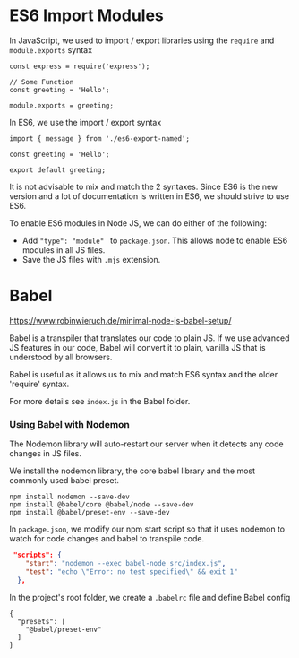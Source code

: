 # ES6 Import Modules

In JavaScript, we used to import / export libraries using the `require` and `module.exports` syntax

```JS
const express = require('express');

// Some Function
const greeting = 'Hello';

module.exports = greeting;
```

In ES6, we use the import / export syntax

```JS
import { message } from './es6-export-named';

const greeting = 'Hello';

export default greeting;
```

It is not advisable to mix and match the 2 syntaxes. Since ES6 is the new version and a lot of documentation is written in ES6, we should strive to use ES6. 

To enable ES6 modules in Node JS, we can do either of the following:
- Add `"type": "module" ` to `package.json`. This allows node to enable ES6 modules in all JS files.
- Save the JS files with `.mjs` extension. 

# Babel

https://www.robinwieruch.de/minimal-node-js-babel-setup/

Babel is a transpiler that translates our code to plain JS. If we use advanced JS features in our code, Babel will convert it to plain, vanilla JS that is understood by all browsers.

Babel is useful as it allows us to mix and match ES6 syntax and the older 'require' syntax. 

For more details see `index.js` in the Babel folder. 

### Using Babel with Nodemon
The Nodemon library will auto-restart our server when it detects any code changes in JS files. 

We install the nodemon library, the core babel library and the most commonly used babel preset. 

```
npm install nodemon --save-dev
npm install @babel/core @babel/node --save-dev
npm install @babel/preset-env --save-dev
```

In `package.json`, we modify our npm start script so that it uses nodemon to watch for code changes and babel to transpile code. 

```JSON
 "scripts": {
    "start": "nodemon --exec babel-node src/index.js",
    "test": "echo \"Error: no test specified\" && exit 1"
  },
```

In the project's root folder, we create a `.babelrc` file and define Babel config

```
{
  "presets": [
    "@babel/preset-env"
  ]
}
```




